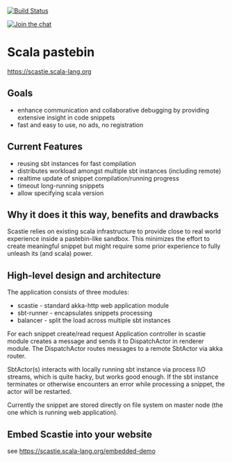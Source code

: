 [![Build Status](http://drone.geirsson.com:8001/api/badges/scalacenter/scastie/status.svg?branch=master)](
  http://drone.geirsson.com:8001/scalacenter/scastie
)

[![Join the chat](https://badges.gitter.im/scalacenter/scastie.svg)](
  https://gitter.im/scalacenter/scastie
)

# Scala pastebin

https://scastie.scala-lang.org

## Goals

*  enhance communication and collaborative debugging by providing
   extensive insight in code snippets
*  fast and easy to use, no ads, no registration

## Current Features

*  reusing sbt instances for fast compilation
*  distributes workload amongst multiple sbt instances (including remote)
*  realtime update of snippet compilation/running progress
*  timeout long-running snippets
*  allow specifying scala version

## Why it does it this way, benefits and drawbacks

Scastie relies on existing scala infrastructure to provide close to real world experience inside
a pastebin-like sandbox. This minimizes the effort to create meaningful snippet but might require some
prior experience to fully unleash its (and scala) power.

## High-level design and architecture

The application consists of three modules:

-  scastie - standard akka-http web application module
-  sbt-runner - encapsulates snippets processing
-  balancer - split the load across multiple sbt instances

For each snippet create/read request Application controller in scastie module creates a message 
and sends it to DispatchActor in renderer module. The DispatchActor routes messages to a remote 
SbtActor via akka router.

SbtActor(s) interacts with locally running sbt instance via process I\O streams, which is quite 
hacky, but works good enough. If the sbt instance terminates or otherwise encounters an error 
while processing a snippet, the actor will be restarted.

Currently the snippet are stored directly on file system on master node (the one which is running 
web application). 

## Embed Scastie into your website

see https://scastie.scala-lang.org/embedded-demo
